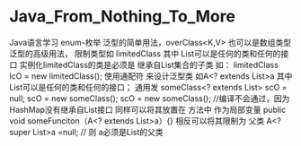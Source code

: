 # Java_From_Nothing_To_More
Java语言学习
enum-枚举
泛型的简单用法，overClass<K,V>  也可以是数组类型  
泛型的高级用法，
限制类型如    limitedClass<T extends List> 其中 List可以是任何的类和任何的接口
  实例化limitedClass的类是必须是 继承自List集合的子类 如：
    limitedClass<LinkedList> lcO = new limitedClass<LinkedList>();
  使用通配符 来设计泛型类 如A<? extends List>a 其中List可以是任何的类和任何的接口；
    通用发  someClass<? extends List> scO = null;
           scO = new someClass<ArrayList>();
           scO = new someClass<HashMap>();  //编译不会通过，因为HashMap没有继承自List接口
    同样可以将其放置在 方法中 作为局部变量
           public void someFunciton（A<? extends List>a）{}
    相反可以将其限制为 父类
           A<? super List>a =null; // 则 a必须是List的父类
    
    
  
